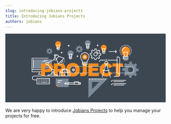 ```yaml
---
slug: introducing-jobians-projects
title: Introducing Jobians Projects
authors: jobians
---
```


![Introducing](https://raw.githubusercontent.com/Jobians/doc/main/blog/img/img1.png)

We are very happy to introduce [Jobians Projects](https://jobians.vercel.app/docs/category/api---documentation) to help you manage your projects for free.

